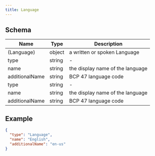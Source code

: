 ```yaml
---
title: Language
---
```

## Schema

| Name | Type | Description |
|---|---|---|
| (Language) | object | a written or spoken Language |
| type | string | - |
| name | string | the display name of the language |
| additionalName | string | BCP 47 language code |
| type | string | - |
| name | string | the display name of the language |
| additionalName | string | BCP 47 language code |

## Example



```json
{
  "type": "Language",
  "name": "English",
  "additionalName": "en-us"
}
```
